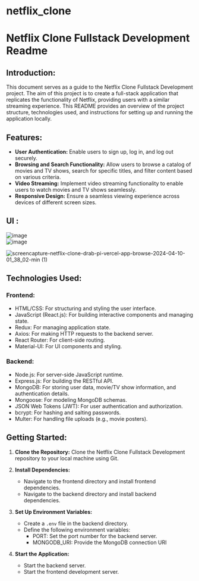 # netflix_clone

# Netflix Clone Fullstack Development Readme

## Introduction:
This document serves as a guide to the Netflix Clone Fullstack Development project. The aim of this project is to create a full-stack application that replicates the functionality of Netflix, providing users with a similar streaming experience. This README provides an overview of the project structure, technologies used, and instructions for setting up and running the application locally.

## Features:
- **User Authentication:** Enable users to sign up, log in, and log out securely.
- **Browsing and Search Functionality:** Allow users to browse a catalog of movies and TV shows, search for specific titles, and filter content based on various criteria.
- **Video Streaming:** Implement video streaming functionality to enable users to watch movies and TV shows seamlessly.
- **Responsive Design:** Ensure a seamless viewing experience across devices of different screen sizes.

## UI :
![image](https://github.com/mansi2020/netflix_clone/assets/57188328/b0638793-8ca3-44c3-ace8-ae72706aac6f)  
![image](https://github.com/mansi2020/netflix_clone/assets/57188328/a99bfdcc-a795-469f-b490-ff2e899b260b)    

![screencapture-netflix-clone-drab-pi-vercel-app-browse-2024-04-10-01_38_02-min (1)](https://github.com/mansi2020/netflix_clone/assets/57188328/450033ef-15dc-4936-8ca6-03d08255bc21)


## Technologies Used:
### Frontend:
- HTML/CSS: For structuring and styling the user interface.
- JavaScript (React.js): For building interactive components and managing state.
- Redux: For managing application state.
- Axios: For making HTTP requests to the backend server.
- React Router: For client-side routing.
- Material-UI: For UI components and styling.

### Backend:
- Node.js: For server-side JavaScript runtime.
- Express.js: For building the RESTful API.
- MongoDB: For storing user data, movie/TV show information, and authentication details.
- Mongoose: For modeling MongoDB schemas.
- JSON Web Tokens (JWT): For user authentication and authorization.
- bcrypt: For hashing and salting passwords.
- Multer: For handling file uploads (e.g., movie posters).

## Getting Started:
1. **Clone the Repository:**
   Clone the Netflix Clone Fullstack Development repository to your local machine using Git.

2. **Install Dependencies:**
   - Navigate to the frontend directory and install frontend dependencies.
   - Navigate to the backend directory and install backend dependencies.

3. **Set Up Environment Variables:**
   - Create a `.env` file in the backend directory.
   - Define the following environment variables:
     - PORT: Set the port number for the backend server.
     - MONGODB_URI: Provide the MongoDB connection URI

5. **Start the Application:**
   - Start the backend server.
   - Start the frontend development server.



